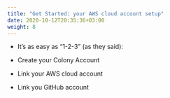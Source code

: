 ```yaml
---
title: "Get Started: your AWS cloud account setup"
date: 2020-10-12T20:35:36+03:00
weight: 8
---
```


* It’s as easy as “1-2-3” (as they said):

* Create your Colony Account

* Link your AWS cloud account

* Link you GitHub account
